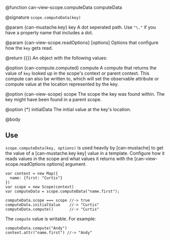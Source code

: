 @function can-view-scope.computeData computeData

@signature `scope.computeData(key)`

@param {can-mustache.key} key A dot seperated path.  Use `"\."` if you have a
property name that includes a dot.

@param {can-view-scope.readOptions} [options] Options that configure how the `key` gets read.

@return {{}} An object with the following values:

@option {can-compute.computed} compute A compute that returns the
value of `key` looked up in the scope's context or parent context. This compute can
also be written to, which will set the observable attribute or compute value at the
location represented by the key.

@option {can-view-scope} scope The scope the key was found within. The key might have
been found in a parent scope.

@option {*} initialData The initial value at the key's location.

@body

## Use

`scope.computeData(key, options)` is used heavily by [can-mustache] to get the value of
a [can-mustache.key key] value in a template. Configure how it reads values in the
scope and what values it returns with the [can-view-scope.readOptions options] argument.

    var context = new Map({
      name: {first: "Curtis"}
    })
    var scope = new Scope(context)
    var computeData = scope.computeData("name.first");

    computeData.scope === scope //-> true
    computeData.initialValue    //-> "Curtis"
    computeData.compute()       //-> "Curtis"

The `compute` value is writable.  For example:

    computeData.compute("Andy")
    context.attr("name.first") //-> "Andy"
